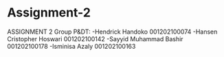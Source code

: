 # Assignment-2
   ASSIGNMENT 2      Group P&amp;DT:                                                                              -Hendrick Handoko 001202100074  -Hansen Cristopher Hoswari 001202100142  -Sayyid Muhammad Bashir 001202100178  -Isminisa Azaly 001202100163

